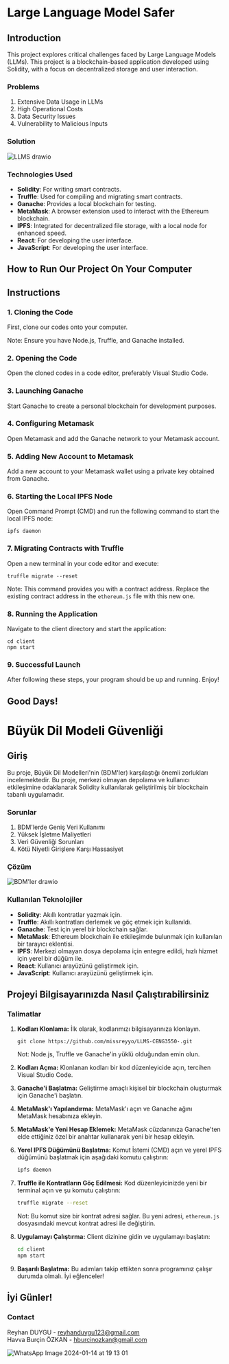 # <font color="BLACK">Large Language Model Safer  </font>

## Introduction
This project explores critical challenges faced by Large Language Models (LLMs). This project is a blockchain-based application developed using Solidity, with a focus on decentralized storage and user interaction. 


### Problems
1. Extensive Data Usage in LLMs
2. High Operational Costs
3. Data Security Issues
4. Vulnerability to Malicious Inputs

### Solution
 
![LLMS drawio](https://github.com/missreyyo/LLMS-CENG3550-/assets/88316928/9e593615-fca4-45b2-a6b9-34f03ac51ab8)


### Technologies Used
- **Solidity**: For writing smart contracts.
- **Truffle**: Used for compiling and migrating smart contracts.
- **Ganache**: Provides a local blockchain for testing.
- **MetaMask**: A browser extension used to interact with the Ethereum blockchain.
- **IPFS**: Integrated for decentralized file storage, with a local node for enhanced speed.
- **React**: For developing the user interface.
- **JavaScript**: For developing the user interface.

## How to Run Our Project On Your Computer

## Instructions

### 1. Cloning the Code
First, clone our codes onto your computer.

Note: Ensure you have Node.js, Truffle, and Ganache installed.

### 2. Opening the Code
Open the cloned codes in a code editor, preferably Visual Studio Code.

### 3. Launching Ganache
Start Ganache to create a personal blockchain for development purposes.

### 4. Configuring Metamask
Open Metamask and add the Ganache network to your Metamask account.

### 5. Adding New Account to Metamask
Add a new account to your Metamask wallet using a private key obtained from Ganache.

### 6. Starting the Local IPFS Node
Open Command Prompt (CMD) and run the following command to start the local IPFS node:
```
ipfs daemon
```

### 7. Migrating Contracts with Truffle
Open a new terminal in your code editor and execute:
```
truffle migrate --reset
```
Note: This command provides you with a contract address. Replace the existing contract address in the `ethereum.js` file with this new one.

### 8. Running the Application
Navigate to the client directory and start the application:
```
cd client
npm start
```

### 9. Successful Launch
After following these steps, your program should be up and running. Enjoy!

## Good Days!

# <font color="BLACK">Büyük Dil Modeli Güvenliği </font>

## Giriş
Bu proje, Büyük Dil Modelleri'nin (BDM'ler) karşılaştığı önemli zorlukları incelemektedir. Bu proje, merkezi olmayan depolama ve kullanıcı etkileşimine odaklanarak Solidity kullanılarak geliştirilmiş bir blockchain tabanlı uygulamadır.

### Sorunlar
1. BDM'lerde Geniş Veri Kullanımı
2. Yüksek İşletme Maliyetleri
3. Veri Güvenliği Sorunları
4. Kötü Niyetli Girişlere Karşı Hassasiyet

### Çözüm

![BDM'ler drawio](https://github.com/missreyyo/LLMS-CENG3550-/assets/88316928/9e593615-fca4-45b2-a6b9-34f03ac51ab8)

### Kullanılan Teknolojiler
- **Solidity**: Akıllı kontratlar yazmak için.
- **Truffle**: Akıllı kontratları derlemek ve göç etmek için kullanıldı.
- **Ganache**: Test için yerel bir blockchain sağlar.
- **MetaMask**: Ethereum blockchain ile etkileşimde bulunmak için kullanılan bir tarayıcı eklentisi.
- **IPFS**: Merkezi olmayan dosya depolama için entegre edildi, hızlı hizmet için yerel bir düğüm ile.
- **React**: Kullanıcı arayüzünü geliştirmek için.
- **JavaScript**: Kullanıcı arayüzünü geliştirmek için.

## Projeyi Bilgisayarınızda Nasıl Çalıştırabilirsiniz

### Talimatlar

1. **Kodları Klonlama:** İlk olarak, kodlarımızı bilgisayarınıza klonlayın.
    ```
    git clone https://github.com/missreyyo/LLMS-CENG3550-.git
    ```

    Not: Node.js, Truffle ve Ganache'in yüklü olduğundan emin olun.

2. **Kodları Açma:** Klonlanan kodları bir kod düzenleyicide açın, tercihen Visual Studio Code.

3. **Ganache'i Başlatma:** Geliştirme amaçlı kişisel bir blockchain oluşturmak için Ganache'i başlatın.

4. **MetaMask'ı Yapılandırma:** MetaMask'ı açın ve Ganache ağını MetaMask hesabınıza ekleyin.

5. **MetaMask'e Yeni Hesap Eklemek:** MetaMask cüzdanınıza Ganache'ten elde ettiğiniz özel bir anahtar kullanarak yeni bir hesap ekleyin.

6. **Yerel IPFS Düğümünü Başlatma:** Komut İstemi (CMD) açın ve yerel IPFS düğümünü başlatmak için aşağıdaki komutu çalıştırın:
    ```bash
    ipfs daemon
    ```

7. **Truffle ile Kontratların Göç Edilmesi:** Kod düzenleyicinizde yeni bir terminal açın ve şu komutu çalıştırın:
    ```bash
    truffle migrate --reset
    ```
    Not: Bu komut size bir kontrat adresi sağlar. Bu yeni adresi, `ethereum.js` dosyasındaki mevcut kontrat adresi ile değiştirin.

8. **Uygulamayı Çalıştırma:** Client dizinine gidin ve uygulamayı başlatın:
    ```bash
    cd client
    npm start
    ```

9. **Başarılı Başlatma:** Bu adımları takip ettikten sonra programınız çalışır durumda olmalı. İyi eğlenceler!

## İyi Günler!


### Contact
Reyhan DUYGU - reyhanduygu123@gmail.com    
Havva Burçin ÖZKAN - hburcinozkan@gmail.com

![WhatsApp Image 2024-01-14 at 19 13 01](https://github.com/missreyyo/LLMS-CENG3550-/assets/105969774/4457b33c-07fc-438c-8351-88f79aaf048a)
